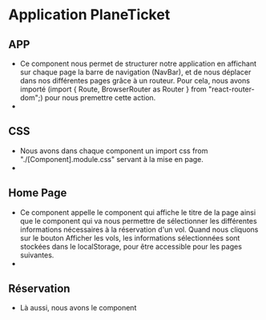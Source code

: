 # Application PlaneTicket

## APP

* Ce component nous permet de structurer notre application en affichant sur chaque page la barre de navigation (NavBar), et de nous déplacer dans nos différentes pages grâce à un routeur.
Pour cela, nous avons importé (import { Route, BrowserRouter as Router } from "react-router-dom";) pour nous premettre cette action.
* 

## CSS

* Nous avons dans chaque component un import css from "./[Component].module.css" servant à la mise en page.
* 

## Home Page 

* Ce component appelle le component <Titre> qui affiche le titre de la page ainsi que le component <RechercheVol> qui va nous permettre de sélectionner les différentes informations nécessaires à la réservation d'un vol.
Quand nous cliquons sur le bouton Afficher les vols, les informations sélectionnées sont stockées dans le localStorage, pour être accessible pour les pages suivantes.
* 

## Réservation

* Là aussi, nous avons le component <Title> pour afficher le titre de la page.
Nous avons crée une constante SelecTrip nous permettant de récupérer les informations stockées dans le localStorage issues de notre HomePage. Pour se faire, nous avons intégré une constante Search qui nous permet de lire les informations stockées dans le localStorage au format JSON.
Nous avons une constante selection (vide) qui nous permet par la suite de récupérer les prix
sélectionnés pour le voyage et de les stocker aussi dans le localStorage.
Nous avons crée 1 useState selection pour enregistrer le prix du formulaire de la page.
Nous avons une constante history (ainsi qu'un import: import { useHistory } from "react-router-dom";) nous servant à passer à la page suivante de notre routeur tout en envoyant la donnée (prix) dans le localStorage.
Ensuite, nous créons une constante handleSubmit, servant à, premièrement éviter le rechargement de la page au clic du bouton, deuxièmement, le setItem permet de créer un tableau dans le localStorage au format JSON appellé choice. Troisièmement, le history.push permet de déterminer le path de notre routeur pour changer de page.
Vient ensuite le handleChange, qui permet de récupérer les données ciblées et de les envoyer dans notre tableau selection crée à cet effet.
Pour finir, nous avons l'import { Form } from "react-bootstrap" nous permettant la mise en page de notre formulaire dans le return.
* 

## Confirm

* Nous commençons comme pour la page précédente, par récupérer les informations du localStorage (search et choice). 
Nous avons ensuite la constante calculPrix, pour nous permettre de calculer le prix total du voyage grâce aux informations récupérées du localStorage.
Nous avons à nouveau créer une constante prixTotal vide pour y stocker le prix total avant paiement.
Ensuite, nous avons un useState prixTotal pour enregistrer le prix total contenu dans notre formulaire.
Nous avons l'import { Link } from "react-router-dom" qui nous permet créer une balise <Link> pour changer de page au clique de nos icon Pensil et de retourner à la page de Sélection. 
NB : Nous avons utilisé un 'eval' en dernier recours, ne savons que ce n'est pas conseillé. 
* 

## Reservation

* Dans cette page, nous voulions récuperer les information de nos différents localStorage et afficher un récapitulatif des réservations Aller et Retour. 
Nous devions aussi avoir un bouton annuler qui permet justement vider les différents localStorage avec les commmandes    localStorage.removeItem("search"); et localStorage.removeItem("choice"); grâce a un handleSubmit, codé comme plus haut. 
* 

## User 

* La page Profil a pour but d'afficher les coordonnées de notre User et aussi de montrer ses anciens et  futurs voyages. Notre user pourra modifier ses coordonnées ici.   
* 

